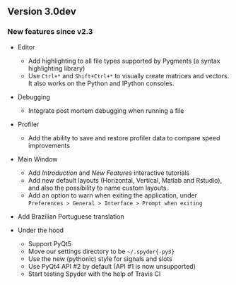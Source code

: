 ## Version 3.0dev

### New features since v2.3

* Editor
  * Add highlighting to all file types supported by Pygments (a syntax highlighting library)
  * Use `Ctrl+*` and `Shift+Ctrl+*` to visually create matrices and vectors. It also works on the Python and IPython consoles.

* Debugging
  * Integrate post mortem debugging when running a file

* Profiler
  * Add the ability to save and restore profiler data to compare speed improvements

* Main Window
  * Add *Introduction* and *New Features* interactive tutorials
  * Add new default layouts (Horizontal, Vertical, Matlab and Rstudio), and also the possibility to name custom layouts.
  * Add an option to warn when exiting the application, under `Preferences > General > Interface > Prompt when exiting`

* Add Brazilian Portuguese translation

* Under the hood
  * Support PyQt5
  * Move our settings directory to be `~/.spyder{-py3}`
  * Use the new (pythonic) style for signals and slots
  * Use PyQt4 API #2 by default (API #1 is now unsupported)
  * Start testing Spyder with the help of Travis CI